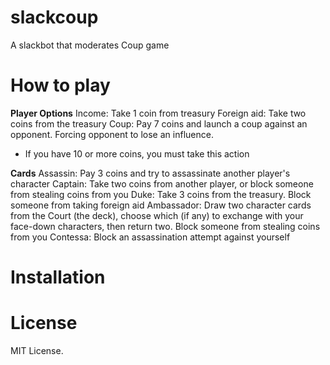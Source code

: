 # slackcoup
A slackbot that moderates Coup game

# How to play
**Player Options**
Income: Take 1 coin from treasury
Foreign aid: Take two coins from the treasury
Coup: Pay 7 coins and launch a coup against an opponent. Forcing opponent to lose an influence.
* If you have 10 or more coins, you must take this action

**Cards**
Assassin: Pay 3 coins and try to assassinate another player's character
Captain: Take two coins from another player, or block someone from stealing coins from you
Duke: Take 3 coins from the treasury. Block someone from taking foreign aid
Ambassador: Draw two character cards from the Court (the deck), choose which (if any) to exchange with your face-down characters, then return two. Block someone from stealing coins from you
Contessa: Block an assassination attempt against yourself

# Installation

# License
MIT License.